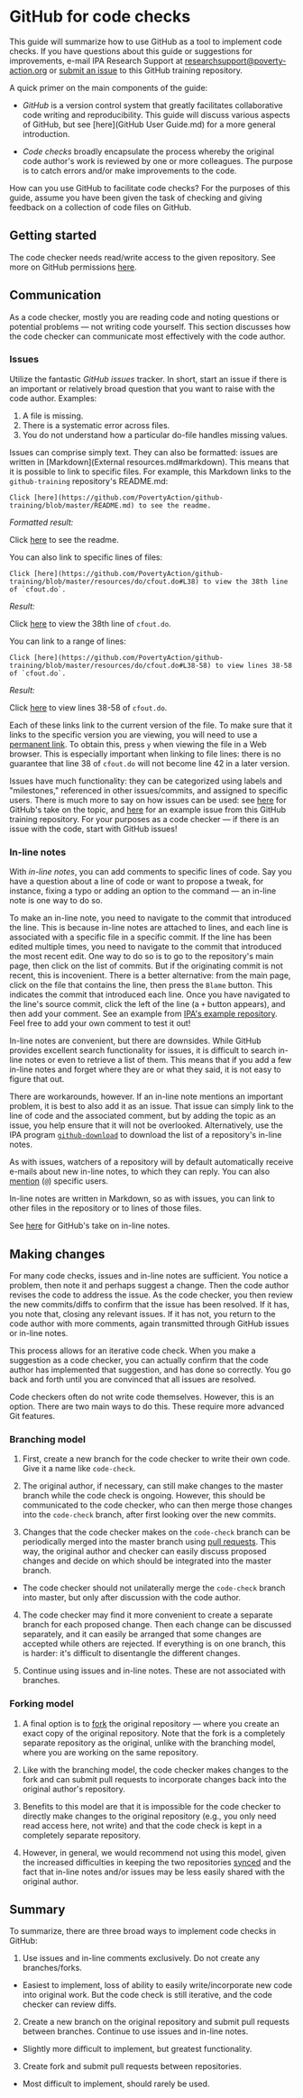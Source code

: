 GitHub for code checks
======================

This guide will summarize how to use GitHub as a tool to implement code checks. If you have questions about this guide or suggestions for improvements, e-mail IPA Research Support at researchsupport@poverty-action.org or [submit an issue](https://github.com/PovertyAction/github-training/issues/) to this GitHub training repository.

A quick primer on the main components of the guide:

- *GitHub* is a version control system that greatly facilitates collaborative code writing and reproducibility. This guide will discuss various aspects of GitHub, but see [here](GitHub User Guide.md) for a more general introduction.

- *Code checks* broadly encapsulate the process whereby the original code author's work is reviewed by one or more colleagues. The purpose is to catch errors and/or make improvements to the code.

How can you use GitHub to facilitate code checks? For the purposes of this guide, assume you have been given the task of checking and giving feedback on a collection of code files on GitHub.

Getting started
---------------

The code checker needs read/write access to the given repository. See more on GitHub permissions [here](https://help.github.com/articles/permission-levels-for-an-organization-repository/).

Communication
-------------

As a code checker, mostly you are reading code and noting questions or potential problems &mdash; not writing code yourself. This section discusses how the code checker can communicate most effectively with the code author.

### Issues

Utilize the fantastic *GitHub issues* tracker. In short, start an issue if there is an important or relatively broad question that you want to raise with the code author. Examples:

1. A file is missing.
2. There is a systematic error across files.
3. You do not understand how a particular do-file handles missing values.

Issues can comprise simply text. They can also be formatted: issues are written in [Markdown](External resources.md#markdown). This means that it is possible to link to specific files. For example, this Markdown links to the `github-training` repository's README.md:

```
Click [here](https://github.com/PovertyAction/github-training/blob/master/README.md) to see the readme.
```

*Formatted result:*

Click [here](https://github.com/PovertyAction/github-training/blob/master/README.md) to see the readme.

You can also link to specific lines of files:

```
Click [here](https://github.com/PovertyAction/github-training/blob/master/resources/do/cfout.do#L38) to view the 38th line of `cfout.do`.
```

*Result:*

Click [here](https://github.com/PovertyAction/github-training/blob/master/resources/do/cfout.do#L38) to view the 38th line of `cfout.do`.

You can link to a range of lines:

```
Click [here](https://github.com/PovertyAction/github-training/blob/master/resources/do/cfout.do#L38-58) to view lines 38-58 of `cfout.do`.
```

*Result:*

Click [here](https://github.com/PovertyAction/github-training/blob/master/resources/do/cfout.do#L38-58) to view lines 38-58 of `cfout.do`.

Each of these links link to the current version of the file. To make sure that it links to the specific version you are viewing, you will need to use a [permanent link](https://help.github.com/articles/getting-permanent-links-to-files/). To obtain this, press `y` when viewing the file in a Web browser. This is especially important when linking to file lines: there is no guarantee that line 38 of `cfout.do` will not become line 42 in a later version.

Issues have much functionality: they can be categorized using labels and "milestones," referenced in other issues/commits, and assigned to specific users. There is much more to say on how issues can be used: see [here](https://guides.github.com/features/issues/) for GitHub's take on the topic, and [here](https://github.com/PovertyAction/github-training/issues/2) for an example issue from this GitHub training repository. For your purposes as a code checker &mdash; if there is an issue with the code, start with GitHub issues!

### In-line notes

With *in-line notes*, you can add comments to specific lines of code. Say you have a question about a line of code or want to propose a tweak, for instance, fixing a typo or adding an option to the command &mdash; an in-line note is one way to do so.

To make an in-line note, you need to navigate to the commit that introduced the line. This is because in-line notes are attached to lines, and each line is associated with a specific file in a specific commit. If the line has been edited multiple times, you need to navigate to the commit that introduced the most recent edit. One way to do so is to go to the repository's main page, then click on the list of commits. But if the originating commit is not recent, this is incovenient. There is a better alternative: from the main page, click on the file that contains the line, then press the `Blame` button. This indicates the commit that introduced each line. Once you have navigated to the line's source commit, click the left of the line (a `+` button appears), and then add your comment. See an example from [IPA's example repository](https://github.com/PovertyAction/IPA_Example/commit/3de6744e3ed9131823ca94cb0b5ace5969a64f8a). Feel free to add your own comment to test it out!

In-line notes are convenient, but there are downsides. While GitHub provides excellent search functionality for issues, it is difficult to search in-line notes or even to retrieve a list of them. This means that if you add a few in-line notes and forget where they are or what they said, it is not easy to figure that out.

There are workarounds, however. If an in-line note mentions an important problem, it is best to also add it as an issue. That issue can simply link to the line of code and the associated comment, but by adding the topic as an issue, you help ensure that it will not be overlooked. Alternatively, use the IPA program [`github-download`](https://github.com/PovertyAction/github-download) to download the list of a repository's in-line notes.

As with issues, watchers of a repository will by default automatically receive e-mails about new in-line notes, to which they can reply. You can also [mention](https://github.com/blog/821) (`@`) specific users.

In-line notes are written in Markdown, so as with issues, you can link to other files in the repository or to lines of those files.

See [here](https://github.com/blog/622-inline-commit-notes) for GitHub's take on in-line notes.

Making changes
--------------

For many code checks, issues and in-line notes are sufficient. You notice a problem, then note it and perhaps suggest a change. Then the code author revises the code to address the issue. As the code checker, you then review the new commits/diffs to confirm that the issue has been resolved. If it has, you note that, closing any relevant issues. If it has not, you return to the code author with more comments, again transmitted through GitHub issues or in-line notes.

This process allows for an iterative code check. When you make a suggestion as a code checker, you can actually confirm that the code author has implemented that suggestion, and has done so correctly. You go back and forth until you are convinced that all issues are resolved.

Code checkers often do not write code themselves. However, this is an option. There are two main ways to do this. These require more advanced Git features.

### Branching model

1. First, create a new branch for the code checker to write their own code. Give it a name like `code-check`.

2. The original author, if necessary, can still make changes to the master branch while the code check is ongoing. However, this should be communicated to the code checker, who can then merge those changes into the `code-check` branch, after first looking over the new commits.

3. Changes that the code checker makes on the `code-check` branch can be periodically merged into the master branch using [pull requests](https://help.github.com/articles/using-pull-requests/). This way, the original author and checker can easily discuss proposed changes and decide on which should be integrated into the master branch.
  - The code checker should not unilaterally merge the `code-check` branch into master, but only after discussion with the code author.

4. The code checker may find it more convenient to create a separate branch for each proposed change. Then each change can be discussed separately, and it can easily be arranged that some changes are accepted while others are rejected. If everything is on one branch, this is harder: it's difficult to disentangle the different changes.

5. Continue using issues and in-line notes. These are not associated with branches.

### Forking model

1. A final option is to [fork](https://help.github.com/articles/fork-a-repo/) the original repository &mdash; where you create an exact copy of the original repository. Note that the fork is a completely separate repository as the original, unlike with the branching model, where you are working on the same repository.

2. Like with the branching model, the code checker makes changes to the fork and can submit pull requests to incorporate changes back into the original author's repository.

3. Benefits to this model are that it is impossible for the code checker to directly make changes to the original repository (e.g., you only need read access here, not write) and that the code check is kept in a completely separate repository.

4. However, in general, we would recommend not using this model, given the increased difficulties in keeping the two repositories [synced](https://help.github.com/articles/fork-a-repo/#step-3-configure-git-to-sync-your-fork-with-the-original-spoon-knife-repository) and the fact that in-line notes and/or issues may be less easily shared with the original author.

Summary
-------

To summarize, there are three broad ways to implement code checks in GitHub:

1. Use issues and in-line comments exclusively. Do not create any branches/forks.
  - Easiest to implement, loss of ability to easily write/incorporate new code into original work. But the code check is still iterative, and the code checker can review diffs.

2. Create a new branch on the original repository and submit pull requests between branches. Continue to use issues and in-line notes.
  - Slightly more difficult to implement, but greatest functionality.

3. Create fork and submit pull requests between repositories.
  - Most difficult to implement, should rarely be used.
